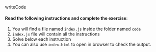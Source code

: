 writeCode


#### Read the following instructions and complete the exercise:

1. You will find a file named `index.js` inside the folder named `code`
2. `index.js` file will contain all the instructions
3. Solve below each instruction
4. You can also use `index.html` to open in browser to check the output.